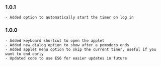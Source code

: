### 1.0.1
    - Added option to automatically start the timer on log in

### 1.0.0
    - Added keyboard shortcut to open the applet
    - Added new dialog option to show after a pomodoro ends
    - Added applet menu option to skip the current timer, useful if you want to end early
    - Updated code to use ES6 for easier updates in future